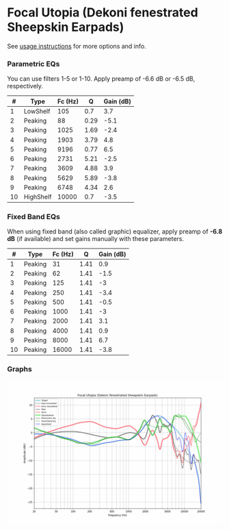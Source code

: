 # Focal Utopia (Dekoni fenestrated Sheepskin Earpads)
See [usage instructions](https://github.com/jaakkopasanen/AutoEq#usage) for more options and info.

### Parametric EQs
You can use filters 1-5 or 1-10. Apply preamp of -6.6 dB or -6.5 dB, respectively.

|   # | Type      |   Fc (Hz) |    Q |   Gain (dB) |
|-----|-----------|-----------|------|-------------|
|   1 | LowShelf  |       105 | 0.7  |         3.7 |
|   2 | Peaking   |        88 | 0.29 |        -5.1 |
|   3 | Peaking   |      1025 | 1.69 |        -2.4 |
|   4 | Peaking   |      1903 | 3.79 |         4.8 |
|   5 | Peaking   |      9196 | 0.77 |         6.5 |
|   6 | Peaking   |      2731 | 5.21 |        -2.5 |
|   7 | Peaking   |      3609 | 4.88 |         3.9 |
|   8 | Peaking   |      5629 | 5.89 |        -3.8 |
|   9 | Peaking   |      6748 | 4.34 |         2.6 |
|  10 | HighShelf |     10000 | 0.7  |        -3.5 |

### Fixed Band EQs
When using fixed band (also called graphic) equalizer, apply preamp of **-6.8 dB** (if available) and set gains manually with these parameters.

|   # | Type    |   Fc (Hz) |    Q |   Gain (dB) |
|-----|---------|-----------|------|-------------|
|   1 | Peaking |        31 | 1.41 |         0.9 |
|   2 | Peaking |        62 | 1.41 |        -1.5 |
|   3 | Peaking |       125 | 1.41 |        -3   |
|   4 | Peaking |       250 | 1.41 |        -3.4 |
|   5 | Peaking |       500 | 1.41 |        -0.5 |
|   6 | Peaking |      1000 | 1.41 |        -3   |
|   7 | Peaking |      2000 | 1.41 |         3.1 |
|   8 | Peaking |      4000 | 1.41 |         0.9 |
|   9 | Peaking |      8000 | 1.41 |         6.7 |
|  10 | Peaking |     16000 | 1.41 |        -3.8 |

### Graphs
![](./Focal%20Utopia%20(Dekoni%20fenestrated%20Sheepskin%20Earpads).png)
